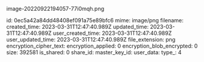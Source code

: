 image-20220922194057-77i0mqh.png

id: 0ec5a42a84dd48408ef091a75e89bfc6
mime: image/png
filename: 
created_time: 2023-03-31T12:47:40.989Z
updated_time: 2023-03-31T12:47:40.989Z
user_created_time: 2023-03-31T12:47:40.989Z
user_updated_time: 2023-03-31T12:47:40.989Z
file_extension: png
encryption_cipher_text: 
encryption_applied: 0
encryption_blob_encrypted: 0
size: 392581
is_shared: 0
share_id: 
master_key_id: 
user_data: 
type_: 4